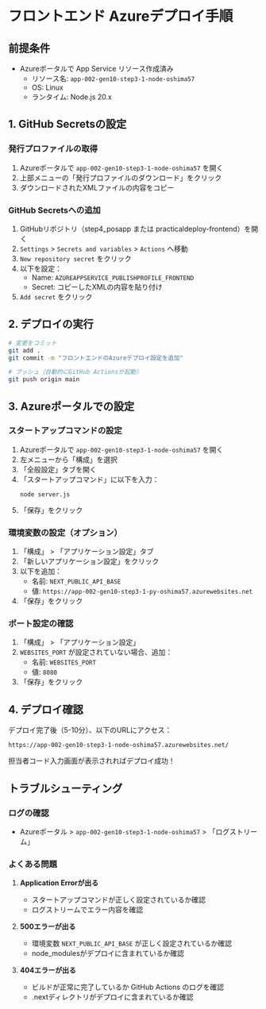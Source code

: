 # フロントエンド Azureデプロイ手順

## 前提条件
- Azureポータルで App Service リソース作成済み
  - リソース名: `app-002-gen10-step3-1-node-oshima57`
  - OS: Linux
  - ランタイム: Node.js 20.x

## 1. GitHub Secretsの設定

### 発行プロファイルの取得
1. Azureポータルで `app-002-gen10-step3-1-node-oshima57` を開く
2. 上部メニューの「発行プロファイルのダウンロード」をクリック
3. ダウンロードされたXMLファイルの内容をコピー

### GitHub Secretsへの追加
1. GitHubリポジトリ（step4_posapp または practicaldeploy-frontend）を開く
2. `Settings` > `Secrets and variables` > `Actions` へ移動
3. `New repository secret` をクリック
4. 以下を設定：
   - Name: `AZUREAPPSERVICE_PUBLISHPROFILE_FRONTEND`
   - Secret: コピーしたXMLの内容を貼り付け
5. `Add secret` をクリック

## 2. デプロイの実行

```bash
# 変更をコミット
git add .
git commit -m "フロントエンドのAzureデプロイ設定を追加"

# プッシュ（自動的にGitHub Actionsが起動）
git push origin main
```

## 3. Azureポータルでの設定

### スタートアップコマンドの設定
1. Azureポータルで `app-002-gen10-step3-1-node-oshima57` を開く
2. 左メニューから「構成」を選択
3. 「全般設定」タブを開く
4. 「スタートアップコマンド」に以下を入力：
   ```
   node server.js
   ```
5. 「保存」をクリック

### 環境変数の設定（オプション）
1. 「構成」 > 「アプリケーション設定」タブ
2. 「新しいアプリケーション設定」をクリック
3. 以下を追加：
   - 名前: `NEXT_PUBLIC_API_BASE`
   - 値: `https://app-002-gen10-step3-1-py-oshima57.azurewebsites.net`
4. 「保存」をクリック

### ポート設定の確認
1. 「構成」 > 「アプリケーション設定」
2. `WEBSITES_PORT` が設定されていない場合、追加：
   - 名前: `WEBSITES_PORT`
   - 値: `8080`
3. 「保存」をクリック

## 4. デプロイ確認

デプロイ完了後（5-10分）、以下のURLにアクセス：
```
https://app-002-gen10-step3-1-node-oshima57.azurewebsites.net/
```

担当者コード入力画面が表示されればデプロイ成功！

## トラブルシューティング

### ログの確認
- Azureポータル > `app-002-gen10-step3-1-node-oshima57` > 「ログストリーム」

### よくある問題

1. **Application Errorが出る**
   - スタートアップコマンドが正しく設定されているか確認
   - ログストリームでエラー内容を確認

2. **500エラーが出る**
   - 環境変数 `NEXT_PUBLIC_API_BASE` が正しく設定されているか確認
   - node_modulesがデプロイに含まれているか確認

3. **404エラーが出る**
   - ビルドが正常に完了しているか GitHub Actions のログを確認
   - .nextディレクトリがデプロイに含まれているか確認

